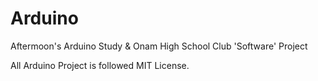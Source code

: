 # Arduino
Aftermoon's Arduino Study & Onam High School Club 'Software' Project

All Arduino Project is followed MIT License.
